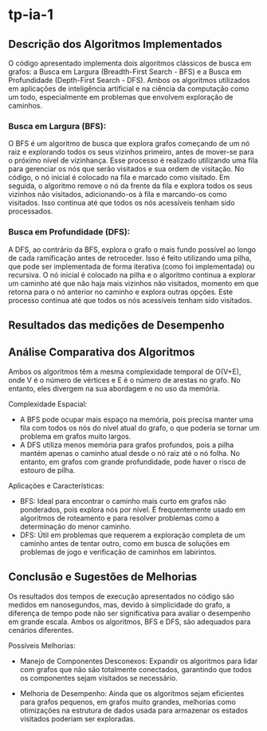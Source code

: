 # tp-ia-1

## Descrição dos Algoritmos Implementados

O código apresentado implementa dois algoritmos clássicos de busca em grafos: a Busca em Largura (Breadth-First Search -
BFS) e a Busca em Profundidade (Depth-First Search - DFS). Ambos os algoritmos utilizados em aplicações de
inteligência artificial e na ciência da computação como um todo, especialmente em problemas que envolvem exploração de
caminhos.

### Busca em Largura (BFS):

O BFS é um algoritmo de busca que explora grafos começando de um nó raiz e explorando todos os seus vizinhos primeiro,
antes de mover-se para o próximo nível de vizinhança. Esse processo é realizado utilizando uma fila para gerenciar os
nós que serão visitados e sua ordem de visitação. No código, o nó inicial é colocado na fila e marcado como visitado. Em
seguida, o algoritmo remove o nó da frente da fila e explora todos os seus vizinhos não visitados, adicionando-os à fila
e marcando-os como visitados. Isso continua até que todos os nós acessíveis tenham sido processados.

### Busca em Profundidade (DFS):

A DFS, ao contrário da BFS, explora o grafo o mais fundo possível ao longo de cada ramificação antes de retroceder. Isso
é feito utilizando uma pilha, que pode ser implementada de forma iterativa (como foi implementada) ou recursiva. O nó
inicial é colocado na pilha e o algoritmo continua a explorar um caminho até que não haja mais vizinhos não visitados,
momento em que retorna para o nó anterior no caminho e explora outras opções. Este processo continua até que todos os
nós acessíveis tenham sido visitados.

## Resultados das medições de Desempenho

## Análise Comparativa dos Algoritmos

Ambos os algoritmos têm a mesma complexidade temporal de O(V+E), onde V é o número de vértices e E é o número de arestas
no grafo. No entanto, eles divergem na sua abordagem e no uso da memória.

Complexidade Espacial:

* A BFS pode ocupar mais espaço na memória, pois precisa manter uma fila com todos os nós do nível atual do grafo, o que
  poderia se tornar um problema em grafos muito largos.
* A DFS utiliza menos memória para grafos profundos, pois a pilha mantém apenas o caminho atual desde o nó raiz até o nó
  folha. No entanto, em grafos com grande profundidade, pode haver o risco de estouro de pilha.

Aplicações e Características:

* BFS: Ideal para encontrar o caminho mais curto em grafos não ponderados, pois explora nós por nível. É frequentemente
  usado em algoritmos de roteamento e para resolver problemas como a determinação do menor caminho.
* DFS: Útil em problemas que requerem a exploração completa de um caminho antes de tentar outro, como em busca de
  soluções em problemas de jogo e verificação de caminhos em labirintos.

## Conclusão e Sugestões de Melhorias

Os resultados dos tempos de execução apresentados no código são medidos em nanosegundos, mas, devido à simplicidade do
grafo, a diferença de tempo pode não ser significativa para avaliar o desempenho em grande escala. Ambos os algoritmos,
BFS e DFS, são adequados para cenários diferentes.

Possíveis Melhorias:

* Manejo de Componentes Desconexos: Expandir os algoritmos para lidar com grafos que não são totalmente conectados,
  garantindo que todos os componentes sejam visitados se necessário.

* Melhoria de Desempenho: Ainda que os algoritmos sejam eficientes para grafos pequenos, em grafos muito grandes,
  melhorias como otimizações na estrutura de dados usada para armazenar os estados visitados poderiam ser exploradas.

